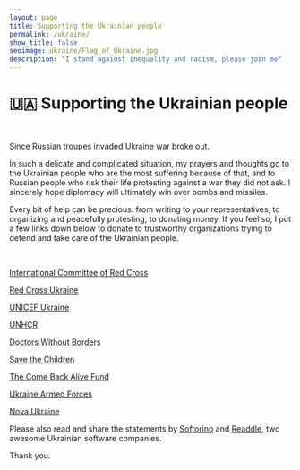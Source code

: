 ```yaml
---
layout: page
title: Supporting the Ukrainian people
permalink: /ukraine/
show_title: false
seoimage: ukraine/Flag_of_Ukraine.jpg
description: "I stand against inequality and racism, please join me"
---
```


# 🇺🇦 Supporting the Ukrainian people

<br>

Since Russian troupes invaded Ukraine war broke out.

In such a delicate and complicated situation, my prayers and thoughts go to the Ukrainian people who are the most suffering because of that, and to Russian people who risk their life protesting against a war they did not ask. I sincerely hope diplomacy will ultimately win over bombs and missiles.

Every bit of help can be precious: from writing to your representatives, to organizing and peacefully protesting, to donating money. If you feel so, I put a few links down below to donate to trustworthy organizations trying to defend and take care of the Ukrainian people.

<br>

[International Committee of Red Cross](https://www.icrc.org/en/where-we-work/europe-central-asia/ukraine)

[Red Cross Ukraine](https://donate.redcrossredcrescent.org/ua/donate/~my-donation?_cv=1)

[UNICEF Ukraine](https://www.unicef.org/ukraine/en)

[UNHCR](https://www.unhcr.org/news/briefing/2022/3/621deda74/unhcr-mobilizing-aid-forcibly-displaced-ukraine-neighbouring-countries.html)

[Doctors Without Borders](https://www.doctorswithoutborders.org/what-we-do/countries/ukraine)

[Save the Children](https://www.savethechildren.org/)

[The Come Back Alive Fund](https://www.comebackalive.in.ua/)

[Ukraine Armed Forces](https://bank.gov.ua/en/news/all/natsionalniy-bank-vidkriv-spetsrahunok-dlya-zboru-koshtiv-na-potrebi-armiyi)

[Nova Ukraine](https://novaukraine.org/)

Please also read and share the statements by [Softorino](https://softorino.com/softorino-on-ukraine/) and [Readdle](https://readdle.com/stand-with-ukraine), two awesome Ukrainian software companies.

Thank you.
